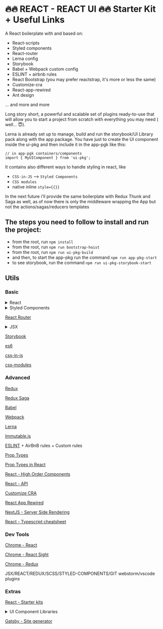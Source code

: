# 🔥🔥 REACT - REACT UI 🔥🔥 Starter Kit + Useful Links

A React boilerplate with and based on:
  - React-scripts
  - Styled components
  - React-router
  - Lerna config
  - Storybook
  - Babel + Webpack custom config
  - ESLINT + airbnb rules
  - React Bootstrap (you may prefer reactstrap, it's more or less the same)
  - Customize-cra
  - React-app-rewired
  - Ant design
  
  ... and more and more
  
  Long story short, a powerful and scalable set of plugins ready-to-use that will allow you to start a project from scratch with everything you may need ( well... 😇).
  
  Lerna is already set up to manage, build and run the storybook/UI Library pack along with the app package.
  You have just to create the UI component inside the ui-pkg and then include it in the app-pgk like this:

  ```tsx
// in app-pgk containers/components  
import { MyUIComponent } from 'ui-pkg';
```
   
   It contains also different ways to handle styling in react, like   
   - `CSS-in-JS` --> `Styled Components`
   - `CSS modules`
   - native inline `style={{}}` 
   
In the next future i'll provide the same boilerplate with Redux Thunk and Saga as well, as of now there is only the middleware wrapping the App but not the actions/sagas/reducers templates 

## The steps you need to follow to install and run the project:

- from the root, run `npm install`
- from the root, run `npm run bootstrap-hoist`
- from the root, run `npm run ui-pkg-build`
- and then, to start the app-pkg run the command `npm run app-pkg-start`
- to see storybook, run the command `npm run ui-pkg-storybook-start`

## Utils

### Basic
<details>

<summary>React</summary>

[Getting started](https://reactjs.org/docs/getting-started.html)

[Hello World](https://reactjs.org/docs/hello-world.html)

[Compontents and props](https://reactjs.org/docs/components-and-props.html)

[State and lifecycle](https://reactjs.org/docs/state-and-lifecycle.html)

[Conditional rendering](https://reactjs.org/docs/conditional-rendering.html)

[Thinking in react](https://reactjs.org/docs/thinking-in-react.html)


[Create React App](https://facebook.github.io/create-react-app/docs/getting-started)

[Create React App v2 release note](https://reactjs.org/blog/2018/10/01/create-react-app-v2.html)

</details>



<details>

<summary>Styled Components</summary>

[Basic](https://www.styled-components.com/docs/basics)

[Advanced](https://www.styled-components.com/docs/advanced)

</details>


[React Router](https://reacttraining.com/react-router/web/example/basic)


<details>

<summary>JSX</summary>

[JSX](https://jsx.github.io/)

[JSX in react](https://reactjs.org/docs/introducing-jsx.html)


</details>



[Storybook](https://storybook.js.org/basics/introduction/)

[es6](http://es6-features.org/)

[css-in-js](https://cssinjs.org)

[css-modules](https://glenmaddern.com/articles/css-modules)



### Advanced

[Redux](https://redux.js.org/)

[Redux Saga](https://redux-saga.js.org/docs/introduction/BeginnerTutorial.html)

[Babel](https://babeljs.io/)

[Webpack](https://webpack.js.org/)

[Lerna](https://github.com/lerna/lerna)

[Immutable.js](https://facebook.github.io/immutable-js/)

[ESLINT](https://eslint.org/) + AirBnB rules + Custom rules

[Prop Types](https://www.npmjs.com/package/prop-types)

[Prop Types in React](https://reactjs.org/docs/typechecking-with-proptypes.html
)

[React - High Order Components](https://reactjs.org/docs/higher-order-components.html)

[React - API](https://reactjs.org/docs/react-api.html)

[Customize CRA](https://github.com/arackaf/customize-cra)

[React App Rewired](https://github.com/timarney/react-app-rewired)

[NextJS - Server Side Rendering](https://nextjs.org/)

[React - Typescript cheatsheet](https://github.com/sw-yx/react-typescript-cheatsheet?fbclid=IwAR1OHnqDaghBIfRTwd9X3n574vLkXKCT5qijXL53B_cNT43JX953DMmeA2Y)

### Dev Tools

[Chrome - React](https://chrome.google.com/webstore/detail/react-developer-tools/fmkadmapgofadopljbjfkapdkoienihi?hl=en)

[Chrome - React Sight](https://chrome.google.com/webstore/detail/react-sight/aalppolilappfakpmdfdkpppdnhpgifn)

[Chrome - Redux](https://chrome.google.com/webstore/detail/redux-devtools/lmhkpmbekcpmknklioeibfkpmmfibljd)

JSX/REACT/REDUX/SCSS/STYLED-COMPONENTS/GIT webstorm/vscode plugins


### Extras

[React - Starter kits](https://reactjs.org/community/starter-kits.html)

<details>

<summary>UI Component Libraries</summary>

[Ant Design](https://ant.design/docs/react/introduce)

[Material UI](https://material-ui.com/)

[Reactstrap - Bootstrap v4 for React](https://reactstrap.github.io/)

</details>


[Gatsby - Site generator](https://github.com/gatsbyjs/gatsby)


